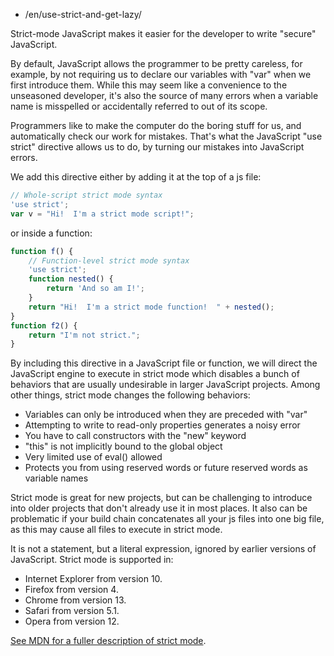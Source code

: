 -   /en/use-strict-and-get-lazy/

Strict-mode JavaScript makes it easier for the developer to write "secure" JavaScript.

By default, JavaScript allows the programmer to be pretty careless, for example, by not requiring us to declare our variables with "var" when we first introduce them. While this may seem like a convenience to the unseasoned developer, it's also the source of many errors when a variable name is misspelled or accidentally referred to out of its scope.

Programmers like to make the computer do the boring stuff for us, and automatically check our work for mistakes. That's what the JavaScript "use strict" directive allows us to do, by turning our mistakes into JavaScript errors.

We add this directive either by adding it at the top of a js file:

```javascript
// Whole-script strict mode syntax
'use strict';
var v = "Hi!  I'm a strict mode script!";
```

or inside a function:

```javascript
function f() {
    // Function-level strict mode syntax
    'use strict';
    function nested() {
        return 'And so am I!';
    }
    return "Hi!  I'm a strict mode function!  " + nested();
}
function f2() {
    return "I'm not strict.";
}
```

By including this directive in a JavaScript file or function, we will direct the JavaScript engine to execute in strict mode which disables a bunch of behaviors that are usually undesirable in larger JavaScript projects. Among other things, strict mode changes the following behaviors:

-   Variables can only be introduced when they are preceded with "var"
-   Attempting to write to read-only properties generates a noisy error
-   You have to call constructors with the "new" keyword
-   "this" is not implicitly bound to the global object
-   Very limited use of eval() allowed
-   Protects you from using reserved words or future reserved words as variable names

Strict mode is great for new projects, but can be challenging to introduce into older projects that don't already use it in most places. It also can be problematic if your build chain concatenates all your js files into one big file, as this may cause all files to execute in strict mode.

It is not a statement, but a literal expression, ignored by earlier versions of JavaScript.
Strict mode is supported in:

-   Internet Explorer from version 10.
-   Firefox from version 4.
-   Chrome from version 13.
-   Safari from version 5.1.
-   Opera from version 12.

[See MDN for a fuller description of strict mode](https://developer.mozilla.org/en-US/docs/Web/JavaScript/Reference/Strict_mode).

